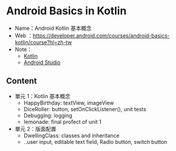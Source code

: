 # Android Basics in Kotlin
 
- Name：Android Kotlin 基本概念
- Web ：https://developer.android.com/courses/android-basics-kotlin/course?hl=zh-tw
- Note：
	- [Kotlin](https://hackmd.io/2PVqPM9aScy1_5AZJfBHlg?both)
	- [Android Studio](https://hackmd.io/8V3dt_jpQ_WXw3Rr2bKDSQ)

## Content
- 單元 1：Kotlin 基本概念
	- HappyBirthday: textView, imageView
	- DiceRoller: button, setOnClickListener(), unit tests
	- Debugging: logging
	- lemonade: final profect of unit 1
- 單元 2：版面配置
	- DwellingClass: classes and inheritance
	- ..user input, editable text field, Radio button, switch button